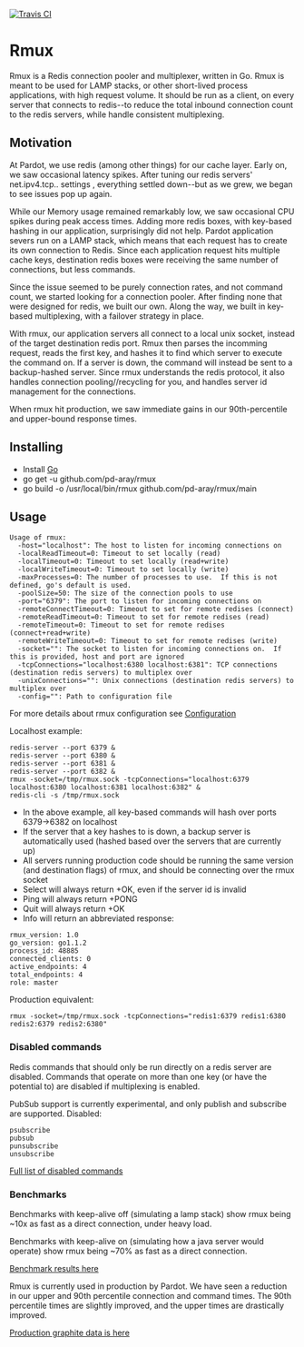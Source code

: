 [![Travis CI](https://travis-ci.org/salesforce/rmux.svg?branch=master)](https://travis-ci.org/salesforce/rmux)
# Rmux #

Rmux is a Redis connection pooler and multiplexer, written in Go.  Rmux is meant to be used for LAMP stacks, or other short-lived process applications, with high request volume.  It should be run as a client, on every server that connects to redis--to reduce the total inbound connection count to the redis servers, while handle consistent multiplexing.

## Motivation ##

At Pardot, we use redis (among other things) for our cache layer.  Early on, we saw occasional latency spikes.  After tuning our redis servers' net.ipv4.tcp.. settings , everything settled down--but as we grew, we began to see issues pop up again.

While our Memory usage remained remarkably low, we saw occasional CPU spikes during peak access times.  Adding more redis boxes, with key-based hashing in our application, surprisingly did not help.  Pardot application severs run on a LAMP stack, which means that each request has to create its own connection to Redis.  Since each application request hits multiple cache keys, destination redis boxes were receiving the same number of connections, but less commands.

Since the issue seemed to be purely connection rates, and not command count, we started looking for a connection pooler.  After finding none that were designed for redis, we built our own.  Along the way, we built in key-based multiplexing, with a failover strategy in place.

With rmux, our application servers all connect to a local unix socket, instead of the target destination redis port.  Rmux then parses the incomming request, reads the first key, and hashes it to find which server to execute the command on.  If a server is down, the command will instead be sent to a backup-hashed server.  Since rmux understands the redis protocol, it also handles connection pooling//recycling for you, and handles server id management for the connections.

When rmux hit production, we saw immediate gains in our 90th-percentile and upper-bound response times.

## Installing ##

- Install [Go](http://golang.org/doc/install) 
- go get -u github.com/pd-aray/rmux
- go build -o /usr/local/bin/rmux github.com/pd-aray/rmux/main


## Usage ##

```
Usage of rmux:
  -host="localhost": The host to listen for incoming connections on
  -localReadTimeout=0: Timeout to set locally (read)
  -localTimeout=0: Timeout to set locally (read+write)
  -localWriteTimeout=0: Timeout to set locally (write)
  -maxProcesses=0: The number of processes to use.  If this is not defined, go's default is used.
  -poolSize=50: The size of the connection pools to use
  -port="6379": The port to listen for incoming connections on
  -remoteConnectTimeout=0: Timeout to set for remote redises (connect)
  -remoteReadTimeout=0: Timeout to set for remote redises (read)
  -remoteTimeout=0: Timeout to set for remote redises (connect+read+write)
  -remoteWriteTimeout=0: Timeout to set for remote redises (write)
  -socket="": The socket to listen for incoming connections on.  If this is provided, host and port are ignored
  -tcpConnections="localhost:6380 localhost:6381": TCP connections (destination redis servers) to multiplex over
  -unixConnections="": Unix connections (destination redis servers) to multiplex over
  -config="": Path to configuration file
```

For more details about rmux configuration see [Configuration](doc/config.md)

Localhost example:
```
redis-server --port 6379 &
redis-server --port 6380 &
redis-server --port 6381 &
redis-server --port 6382 &
rmux -socket=/tmp/rmux.sock -tcpConnections="localhost:6379 localhost:6380 localhost:6381 localhost:6382" &
redis-cli -s /tmp/rmux.sock
```

- In the above example, all key-based commands will hash over ports 6379->6382 on localhost
- If the server that a key hashes to is down, a backup server is automatically used (hashed based over the servers that are currently up)
- All servers running production code should be running the same version (and destination flags) of rmux, and should be connecting over the rmux socket
- Select will always return +OK, even if the server id is invalid
- Ping will always return +PONG
- Quit will always return +OK
- Info will return an abbreviated response:

```
rmux_version: 1.0
go_version: go1.1.2
process_id: 48885
connected_clients: 0
active_endpoints: 4
total_endpoints: 4
role: master
```

Production equivalent:
```
rmux -socket=/tmp/rmux.sock -tcpConnections="redis1:6379 redis1:6380 redis2:6379 redis2:6380"
```

### Disabled commands ###

Redis commands that should only be run directly on a redis server are disabled.  Commands that operate on more than one key (or have the potential to) are disabled if multiplexing is enabled.

PubSub support is currently experimental, and only publish and subscribe are supported.
Disabled:
```
psubscribe
pubsub
punsubscribe
unsubscribe
```

[Full list of disabled commands](DISABLED_COMMANDS.md)

### Benchmarks ###

Benchmarks with keep-alive off (simulating a lamp stack) show rmux being ~10x as fast as a direct connection, under heavy load.

Benchmarks with keep-alive on (simulating how a java server would operate) show rmux being ~70% as fast as a direct connection.

[Benchmark results here](BENCHMARKS.md)

Rmux is currently used in production by Pardot.  We have seen a reduction in our upper and 90th percentile connection and command times.  The 90th percentile times are slightly improved, and the upper times are drastically improved.

[Production graphite data is here](PRODUCTION_BENCHMARKS.md)
